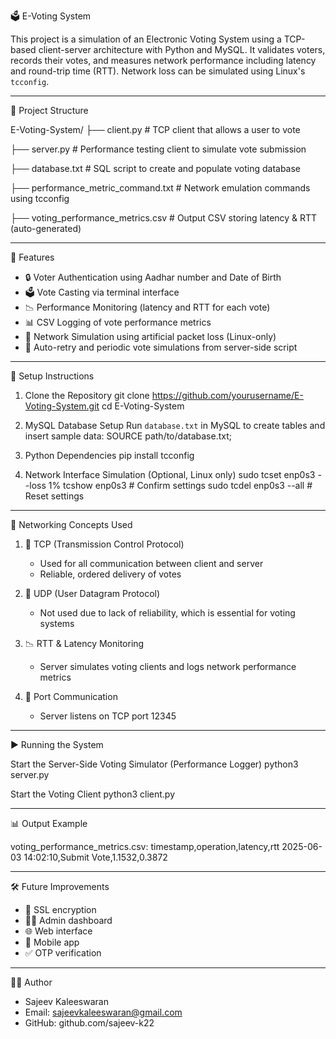 
🗳️ E-Voting System

This project is a simulation of an Electronic Voting System using a TCP-based client-server architecture with Python and MySQL. It validates voters, records their votes, and measures network performance including latency and round-trip time (RTT). Network loss can be simulated using Linux's `tcconfig`.

----------------------------------------
📁 Project Structure

E-Voting-System/
├── client.py                     # TCP client that allows a user to vote

├── server.py                     # Performance testing client to simulate vote submission

├── database.txt                  # SQL script to create and populate voting database

├── performance_metric_command.txt  # Network emulation commands using tcconfig

├── voting_performance_metrics.csv # Output CSV storing latency & RTT (auto-generated)

----------------------------------------
🚀 Features

- 🔒 Voter Authentication using Aadhar number and Date of Birth
- 🗳️ Vote Casting via terminal interface
- 📉 Performance Monitoring (latency and RTT for each vote)
- 📊 CSV Logging of vote performance metrics
- 🧪 Network Simulation using artificial packet loss (Linux-only)
- 🔁 Auto-retry and periodic vote simulations from server-side script

----------------------------------------
🧰 Setup Instructions

1. Clone the Repository
    git clone https://github.com/yourusername/E-Voting-System.git
    cd E-Voting-System

2. MySQL Database Setup
    Run `database.txt` in MySQL to create tables and insert sample data:
    SOURCE path/to/database.txt;

3. Python Dependencies
    pip install tcconfig

4. Network Interface Simulation (Optional, Linux only)
    sudo tcset enp0s3 --loss 1%
    tcshow enp0s3  # Confirm settings
    sudo tcdel enp0s3 --all  # Reset settings

----------------------------------------
🧠 Networking Concepts Used

1. 🔗 TCP (Transmission Control Protocol)
    - Used for all communication between client and server
    - Reliable, ordered delivery of votes

2. 📶 UDP (User Datagram Protocol)
    - Not used due to lack of reliability, which is essential for voting systems

3. 📉 RTT & Latency Monitoring
    - Server simulates voting clients and logs network performance metrics

4. 🛜 Port Communication
    - Server listens on TCP port 12345

----------------------------------------
▶️ Running the System

Start the Server-Side Voting Simulator (Performance Logger)
    python3 server.py

Start the Voting Client
    python3 client.py

----------------------------------------
📊 Output Example

voting_performance_metrics.csv:
    timestamp,operation,latency,rtt
    2025-06-03 14:02:10,Submit Vote,1.1532,0.3872

----------------------------------------
🛠️ Future Improvements

- 🔐 SSL encryption
- 👨‍💼 Admin dashboard
- 🌐 Web interface
- 📱 Mobile app
- ✅ OTP verification

----------------------------------------
👨‍💻 Author

- Sajeev Kaleeswaran
- Email: sajeevkaleeswaran@gmail.com
- GitHub: github.com/sajeev-k22


